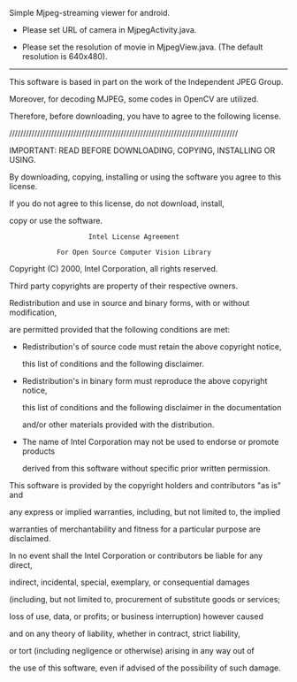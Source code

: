 Simple Mjpeg-streaming viewer for android.

* Please set URL of camera in MjpegActivity.java.

* Please set the resolution of movie in MjpegView.java.
 (The default resolution is 640x480).


-------

This software is based in part on the work of the Independent JPEG Group.

Moreover, for decoding MJPEG, some codes in OpenCV are utilized.

Therefore, before downloading, you have to agree to the following license.

//////////////////////////////////////////////////////////////////////////////////

IMPORTANT: READ BEFORE DOWNLOADING, COPYING, INSTALLING OR USING.

By downloading, copying, installing or using the software you agree to this license.

If you do not agree to this license, do not download, install,

copy or use the software.


                        Intel License Agreement

                For Open Source Computer Vision Library

Copyright (C) 2000, Intel Corporation, all rights reserved.

Third party copyrights are property of their respective owners.

Redistribution and use in source and binary forms, with or without modification,

are permitted provided that the following conditions are met:

  * Redistribution's of source code must retain the above copyright notice,

    this list of conditions and the following disclaimer.

  * Redistribution's in binary form must reproduce the above copyright notice,

    this list of conditions and the following disclaimer in the documentation

     and/or other materials provided with the distribution.

  * The name of Intel Corporation may not be used to endorse or promote products

    derived from this software without specific prior written permission.

This software is provided by the copyright holders and contributors "as is" and

any express or implied warranties, including, but not limited to, the implied

warranties of merchantability and fitness for a particular purpose are disclaimed.

In no event shall the Intel Corporation or contributors be liable for any direct,

indirect, incidental, special, exemplary, or consequential damages

(including, but not limited to, procurement of substitute goods or services;

loss of use, data, or profits; or business interruption) however caused

and on any theory of liability, whether in contract, strict liability,

or tort (including negligence or otherwise) arising in any way out of

the use of this software, even if advised of the possibility of such damage.
